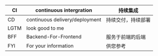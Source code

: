 | CI   | continuous intergration        | 持续集成           |
| ---- | ------------------------------ | ------------------ |
| CD   | continuous delivery/deployment | 持续交付，持续部署 |
| LGTM | look good to me                |                    |
| BFF  | Backend-For-Frontend           | 服务于前端的后端   |
| FYI  | For your information           | 供您参考           |

